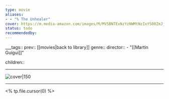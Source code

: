 ```yaml
---
type: movie
aliases:
- - "% The Unhealer"
cover: https://m.media-amazon.com/images/M/MV5BNTExNzYzNWMtNzIxYS00ZmJjLWJhZTMtMTExZjRjNjFjNWU5XkEyXkFqcGc@._V1_SX300.jpg
status: todo
recommendedby:
---
```

___tags:: prev:: [[movies|back to library]]
genre::
director:: - "[[Martin Guigui]]"
  
children::
___
![cover|150](https://m.media-amazon.com/images/M/MV5BNTExNzYzNWMtNzIxYS00ZmJjLWJhZTMtMTExZjRjNjFjNWU5XkEyXkFqcGc@._V1_SX300.jpg)
___
<% tp.file.cursor(0) %>
